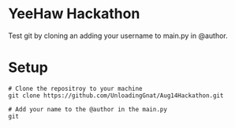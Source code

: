 # YeeHaw Hackathon

Test git by cloning an adding your username to main.py in @author.

# Setup

```
# Clone the repositroy to your machine
git clone https://github.com/UnloadingGnat/Aug14Hackathon.git

# Add your name to the @author in the main.py
git 